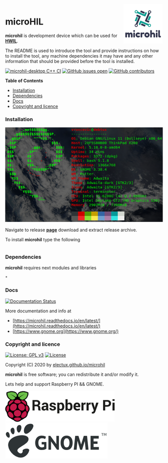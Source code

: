 <img align="right" src="https://raw.githubusercontent.com/electux/microhil/master/docs/microhil_logo.png" width="25%">

# microHIL

**microhil** is development device which can be used for **[HWIL](https://en.wikipedia.org/wiki/Hardware-in-the-loop_simulation)**.

The README is used to introduce the tool and provide instructions on
how to install the tool, any machine dependencies it may have and any
other information that should be provided before the tool is installed.

[![microhil-desktop C++ CI](https://github.com/electux/microhil/actions/workflows/microhil_desktop_cc_checker.yml/badge.svg)](https://github.com/electux/microhil/actions/workflows/microhil_desktop_cc_checker.yml) [![GitHub issues open](https://img.shields.io/github/issues/electux/microhil.svg)](https://github.com/electux/microhil/issues) [![GitHub contributors](https://img.shields.io/github/contributors/electux/microhil.svg)](https://github.com/electux/microhil/graphs/contributors)

<!-- START doctoc generated TOC please keep comment here to allow auto update -->
<!-- DON'T EDIT THIS SECTION, INSTEAD RE-RUN doctoc TO UPDATE -->
**Table of Contents**

- [Installation](#installation)
- [Dependencies](#dependencies)
- [Docs](#docs)
- [Copyright and licence](#copyright-and-licence)

<!-- END doctoc generated TOC please keep comment here to allow auto update -->

### Installation

![Debian Linux OS](https://raw.githubusercontent.com/electux/microhil/master/docs/debtux.png)

Navigate to release **[page](https://github.com/electux/microhil/releases)** download and extract release archive.

To install **microhil** type the following
```

```

### Dependencies

**microhil** requires next modules and libraries

    *

### Docs

[![Documentation Status](https://readthedocs.org/projects/microhil/badge/?version=latest)](https://microhil.readthedocs.io/projects/microhil/en/latest/?badge=latest)

More documentation and info at
* [https://microhil.readthedocs.io/en/latest/](https://microhil.readthedocs.io/en/latest/)
* [https://www.gnome.org](https://www.gnome.org/)

### Copyright and licence

[![License: GPL v3](https://img.shields.io/badge/License-GPLv3-blue.svg)](https://www.gnu.org/licenses/gpl-3.0) [![License](https://img.shields.io/badge/License-Apache%202.0-blue.svg)](https://opensource.org/licenses/Apache-2.0)

Copyright (C) 2020 by [electux.github.io/microhil](https://electux.github.io/microhil)

**microhil** is free software; you can redistribute it and/or modify it.

Lets help and support Raspberry PI && GNOME.

<a href="https://www.raspberrypi.org/donate/">
<img src="https://raw.githubusercontent.com/electux/microhil/master/docs/RPi.png" alt="RPi" width="350" height="98">
</a> <a href="https://www.gnome.org/support-gnome/donate/">
<img src="https://raw.githubusercontent.com/electux/microhil/master/docs/GNOME.png" alt="GNOME" width="327" height="115">
</a>

